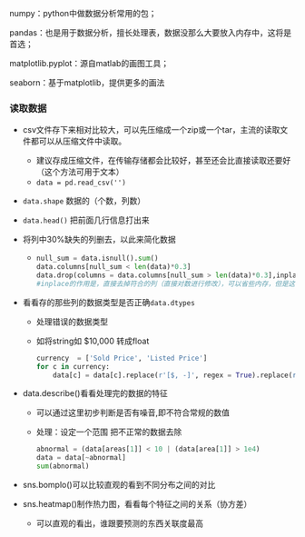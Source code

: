 numpy：python中做数据分析常用的包；

pandas：也是用于数据分析，擅长处理表，数据没那么大要放入内存中，这将是首选；

matplotlib.pyplot：源自matlab的画图工具；

seaborn：基于matplotlib，提供更多的画法

### 读取数据

- csv文件存下来相对比较大，可以先压缩成一个zip或一个tar，主流的读取文件都可以从压缩文件中读取。
  - 建议存成压缩文件，在传输存储都会比较好，甚至还会比直接读取还要好（这个方法可用于文本）
  - `data = pd.read_csv('')`

- `data.shape` 数据的（个数，列数）

- `data.head()` 把前面几行信息打出来

- 将列中30%缺失的列删去，以此来简化数据

  - ```python
    null_sum = data.isnull().sum()
    data.columns[null_sum < len(data)*0.3]
    data.drop(columns = data.columns[null_sum > len(data)*0.3],inplace = True)
    #inplace的作用是，直接去掉符合的列（直接对数进行修改），可以省些内存，但是这个只能跑一次 
    ```

- 看看存的那些列的数据类型是否正确`data.dtypes`

  - 处理错误的数据类型

  - 如将string如 $10,000 转成float

    ```python
    currency  = ['Sold Price', 'Listed Price']
    for c in currency:
    	data[c] = data[c].replace(r'[$, -]', regex = True).replace(r'^\s*$',np.nan,regex = True).astype(float)
    ```

- data.describe()看看处理完的数据的特征

  - 可以通过这里初步判断是否有噪音,即不符合常规的数值

  - 处理：设定一个范围 把不正常的数据去除

    ```python
    abnormal = (data[areas[1]] < 10 | (data[area[1]] > 1e4)
    data = data[~abnormal]
    sum(abnormal)
    ```

- sns.bomplo()可以比较直观的看到不同分布之间的对比 

- sns.heatmap()制作热力图，看看每个特征之间的关系（协方差）

  - 可以直观的看出，谁跟要预测的东西关联度最高 

